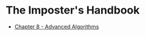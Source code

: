 # The Imposter's Handbook

- [Chapter 8 - Advanced Algorithms](/general/imposters-handbook/chapter8)
